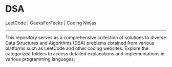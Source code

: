 # DSA

LeetCode | GeeksForFeeks | Coding Ninjas

---

This repository serves as a comprehensive collection of solutions to diverse Data Structures and Algorithms (DSA) problems obtained from various platforms such as LeetCode and other coding websites. Explore the categorized folders to access detailed explanations and implementations in various programming languages.
